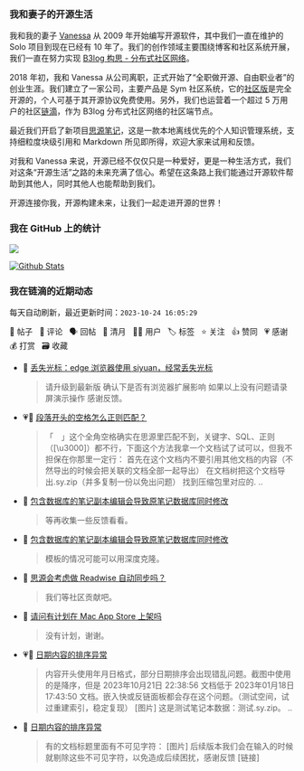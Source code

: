 ### 我和妻子的开源生活

我和我的妻子 [Vanessa](https://github.com/Vanessa219) 从 2009 年开始编写开源软件，其中我们一直在维护的 Solo 项目到现在已经有 10 年了。我们的创作领域主要围绕博客和社区系统开展，我们一直在努力实现 [B3log 构思 - 分布式社区网络](https://ld246.com/article/1546941897596)。

2018 年初，我和 Vanessa 从公司离职，正式开始了“全职做开源、自由职业者”的创业生涯。我们建立了一家公司，主要产品是 Sym 社区系统，它的[社区版](https://github.com/88250/symphony)是完全开源的，个人可基于其开源协议免费使用。另外，我们也运营着一个超过 5 万用户的社区[链滴](https://ld246.com)，作为 B3log 分布式社区网络的社区端节点。

最近我们开启了新项目[思源笔记](https://github.com/siyuan-note/siyuan)，这是一款本地离线优先的个人知识管理系统，支持细粒度块级引用和 Markdown 所见即所得，欢迎大家来试用和反馈。

对我和 Vanessa 来说，开源已经不仅仅只是一种爱好，更是一种生活方式，我们对这条“开源生活”之路的未来充满了信心。希望在这条路上我们能通过开源软件帮助到其他人，同时其他人也能帮助到我们。

开源连接你我，开源构建未来，让我们一起走进开源的世界！

### 我在 GitHub 上的统计

<a title="Hits" target="_blank" href="https://github.com/88250/88250"><img src="https://hits.b3log.org/88250/88250.svg"></a>

[![Github Stats](https://github-readme-stats.vercel.app/api?username=88250&theme=tokyonight&show_icons=true)](https://github.com/88250)

<!--events start -->

### 我在链滴的近期动态

每天自动刷新，最近更新时间：`2023-10-24 16:05:29`

📝 帖子 &nbsp; 💬 评论 &nbsp; 🗣 回帖 &nbsp; 🌙 清月 &nbsp; 👨‍💻 用户 &nbsp; 🏷️ 标签 &nbsp; ⭐️ 关注 &nbsp; 👍 赞同 &nbsp; 💗 感谢 &nbsp; 💰 打赏 &nbsp; 🗃 收藏

* 💬 [丢失光标：edge 浏览器使用 siyuan，经常丢失光标](https://ld246.com/article/1698119327234/comment/1698119451040#comments)

  > 请升级到最新版 确认下是否有浏览器扩展影响 如果以上没有问题请录屏演示操作 感谢反馈。
* 💗💬 [段落开头的空格怎么正则匹配？](https://ld246.com/article/1698080503725/comment/1698088483999#comments)

  > 「　」这个全角空格确实在思源里匹配不到，关键字、SQL、正则（[\u3000]）都不行，下面这个方法我拿一个文档试了试可以，但我不担保在你那里一定行： 首先在这个文档内不要引用其他文档的内容（不然导出的时候会把关联的文档全部一起导出） 在文档树把这个文档导出.sy.zip（并多复制一份以免出问题） 找到压缩包里对应的. ..
* 💬 [包含数据库的笔记副本编辑会导致原笔记数据库同时修改](https://ld246.com/article/1698077444649/comment/1698108001302#comments)

  > 等再收集一些反馈看看。
* 💬 [包含数据库的笔记副本编辑会导致原笔记数据库同时修改](https://ld246.com/article/1698077444649/comment/1698106290593#comments)

  > 模板的情况可能可以用深度克隆。
* 💬 [思源会考虑做 Readwise 自动同步吗？](https://ld246.com/article/1692249425692/comment/1698105418066#comments)

  > 我们等社区贡献吧。
* 💬 [请问有计划在 Mac App Store 上架吗](https://ld246.com/article/1698104238516/comment/1698105351467#comments)

  > 没有计划，谢谢。
* 💗📝 [日期内容的排序异常](https://ld246.com/article/1698067564101)

  > 内容开头使用年月日格式，部分日期排序会出现错乱问题。截图中使用的是降序，但是 2023‎年‎10‎月‎21‎日 22:38:56 文档低于 ‎2023‎年‎01月‎18‎日 17:43:50 文档。嵌入快或反链面板都会存在这个问题。（测试空间，试过重建索引，稳定复现） [图片] 这是测试笔记本数据：测试.sy.zip。 ..
* 💬 [日期内容的排序异常](https://ld246.com/article/1698067564101/comment/1698081259458#comments)

  > 有的文档标题里面有不可见字符： [图片] 后续版本我们会在输入的时候就剔除这些不可见字符，以免造成后续困扰，感谢反馈 [链接]


<!--events end -->
